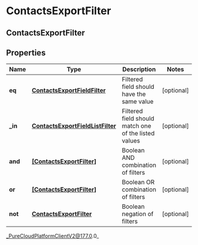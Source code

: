 # ContactsExportFilter

## ContactsExportFilter

## Properties

|Name | Type | Description | Notes|
|------------ | ------------- | ------------- | -------------|
| **eq** | [**ContactsExportFieldFilter**](ContactsExportFieldFilter) | Filtered field should have the same value | [optional] |
| **_in** | [**ContactsExportFieldListFilter**](ContactsExportFieldListFilter) | Filtered field should match one of the listed values | [optional] |
| **and** | [**[ContactsExportFilter]**]([ContactsExportFilter]) | Boolean AND combination of filters | [optional] |
| **or** | [**[ContactsExportFilter]**]([ContactsExportFilter]) | Boolean OR combination of filters | [optional] |
| **not** | [**ContactsExportFilter**](ContactsExportFilter) | Boolean negation of filters | [optional] |



_PureCloudPlatformClientV2@177.0.0_
